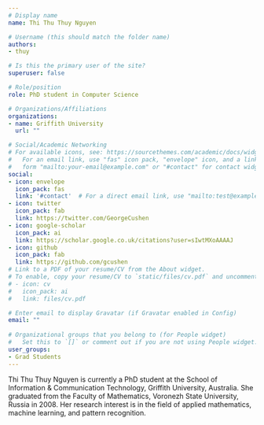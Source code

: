 ```yaml
---
# Display name
name: Thi Thu Thuy Nguyen

# Username (this should match the folder name)
authors:
- thuy

# Is this the primary user of the site?
superuser: false

# Role/position
role: PhD student in Computer Science

# Organizations/Affiliations
organizations:
- name: Griffith University
  url: ""

# Social/Academic Networking
# For available icons, see: https://sourcethemes.com/academic/docs/widgets/#icons
#   For an email link, use "fas" icon pack, "envelope" icon, and a link in the
#   form "mailto:your-email@example.com" or "#contact" for contact widget.
social:
- icon: envelope
  icon_pack: fas
  link: '#contact'  # For a direct email link, use "mailto:test@example.org".
- icon: twitter
  icon_pack: fab
  link: https://twitter.com/GeorgeCushen
- icon: google-scholar
  icon_pack: ai
  link: https://scholar.google.co.uk/citations?user=sIwtMXoAAAAJ
- icon: github
  icon_pack: fab
  link: https://github.com/gcushen
# Link to a PDF of your resume/CV from the About widget.
# To enable, copy your resume/CV to `static/files/cv.pdf` and uncomment the lines below.  
# - icon: cv
#   icon_pack: ai
#   link: files/cv.pdf

# Enter email to display Gravatar (if Gravatar enabled in Config)
email: ""
  
# Organizational groups that you belong to (for People widget)
#   Set this to `[]` or comment out if you are not using People widget.  
user_groups:
- Grad Students
---
```


Thi Thu Thuy Nguyen is currently a PhD student at the School of Information & Communication Technology, Griffith University, Australia. She graduated from the Faculty of Mathematics, Voronezh State University, Russia in 2008. Her research interest is in the field of applied mathematics, machine learning, and pattern recognition.